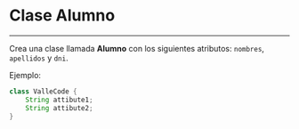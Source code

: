 # Clase Alumno
- - -
Crea una clase llamada **Alumno** con los siguientes atributos: `nombres`, `apellidos` y `dni`.

Ejemplo:

```Java
class ValleCode {
    String attibute1;
    String attibute2;
}
```